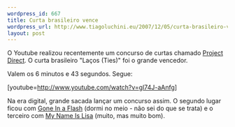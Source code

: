 ```yaml
--- 
wordpress_id: 667
title: Curta brasileiro vence
wordpress_url: http://www.tiagoluchini.eu/2007/12/05/curta-brasileiro-vence/
layout: post
---
```

O Youtube realizou recentemente um concurso de curtas chamado <a href="http://www.youtube.com/projectdirect" target="_blank">Project Direct</a>. O curta brasileiro "Laços (Ties)" foi o grande vencedor.

Valem os 6 minutos e 43 segundos. Segue:

[youtube=http://www.youtube.com/watch?v=gl74J-aAnfg]

Na era digital, grande sacada lançar um concurso assim. O segundo lugar ficou com <a href="http://www.youtube.com/watch?v=iDMnP8uyM9c" target="_blank">Gone In a Flash</a> (dormi no meio - não sei do que se trata) e o terceiro com <a href="http://www.youtube.com/watch?v=ZiRHyzjb5SI" target="_blank">My Name Is Lisa</a> (muito, mas muito bom).
